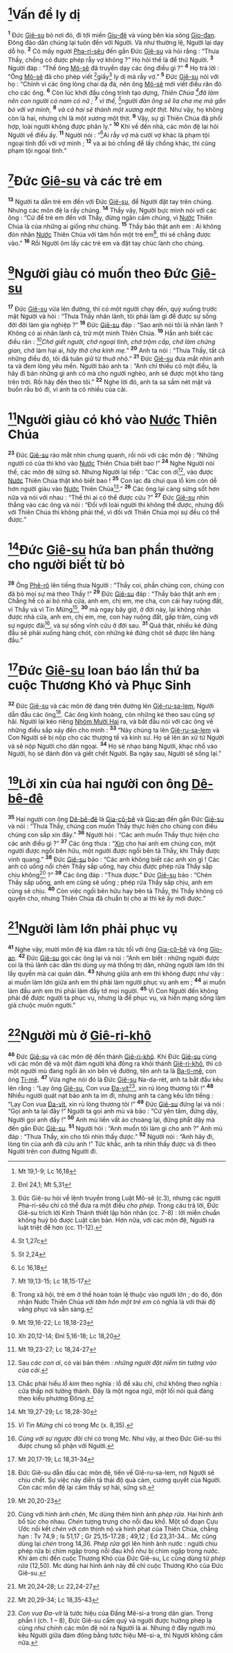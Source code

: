 # [^1*]Vấn đề ly dị
<sup><b>1</b></sup> Đức [Giê-su]() bỏ nơi đó, đi tới miền [Giu-đê]() và vùng bên kia sông [Gio-đan](). Đông đảo dân chúng lại tuôn đến với Người. Và như thường lệ, Người lại dạy dỗ họ. <sup><b>2</b></sup> Có mấy người [Pha-ri-sêu]() đến gần Đức [Giê-su]() và hỏi rằng : “Thưa Thầy, chồng có được phép rẫy vợ không ?” Họ hỏi thế là để thử Người. <sup><b>3</b></sup> Người đáp : “Thế ông [Mô-sê]() đã truyền dạy các ông điều gì ?” <sup><b>4</b></sup> Họ trả lời : “Ông [Mô-sê]() đã cho phép viết [^2*]giấy[^1] ly dị mà rẫy vợ.” <sup><b>5</b></sup> Đức [Giê-su]() nói với họ : “Chính vì các ông lòng chai dạ đá, nên ông [Mô-sê]() mới viết điều răn đó cho các ông. <sup><b>6</b></sup> Còn lúc khởi đầu công trình tạo dựng, *Thiên Chúa [^3*]đã làm nên con người có nam có nữ ;* <sup><b>7</b></sup> *vì thế, [^4*]người đàn ông sẽ lìa cha mẹ mà gắn bó với vợ mình,* <sup><b>8</b></sup> *và cả hai sẽ thành một xương một thịt.* Như vậy, họ không còn là hai, nhưng chỉ là một xương một thịt. <sup><b>9</b></sup> Vậy, sự gì Thiên Chúa đã phối hợp, loài người không được phân ly.” <sup><b>10</b></sup> Khi về đến nhà, các môn đệ lại hỏi Người về điều ấy. <sup><b>11</b></sup> Người nói : “[^5*]Ai rẫy vợ mà cưới vợ khác là phạm tội ngoại tình đối với vợ mình ; <sup><b>12</b></sup> và ai bỏ chồng để lấy chồng khác, thì cũng phạm tội ngoại tình.”


# [^6*]Đức [Giê-su]() và các trẻ em
<sup><b>13</b></sup> Người ta dẫn trẻ em đến với Đức [Giê-su](), để Người đặt tay trên chúng. Nhưng các môn đệ la rầy chúng. <sup><b>14</b></sup> Thấy vậy, Người bực mình nói với các ông : “Cứ để trẻ em đến với Thầy, đừng ngăn cấm chúng, vì [Nước]() Thiên Chúa là của những ai giống như chúng. <sup><b>15</b></sup> Thầy bảo thật anh em : Ai không đón nhận [Nước]() Thiên Chúa với tâm hồn một trẻ em[^2], thì sẽ chẳng được vào.” <sup><b>16</b></sup> Rồi Người ôm lấy các trẻ em và đặt tay chúc lành cho chúng.


# [^7*]Người giàu có muốn theo Đức [Giê-su]()
<sup><b>17</b></sup> Đức [Giê-su]() vừa lên đường, thì có một người chạy đến, quỳ xuống trước mặt Người và hỏi : “Thưa Thầy nhân lành, tôi phải làm gì để được sự sống đời đời làm gia nghiệp ?” <sup><b>18</b></sup> Đức [Giê-su]() đáp : “Sao anh nói tôi là nhân lành ? Không có ai nhân lành cả, trừ một mình Thiên Chúa. <sup><b>19</b></sup> Hẳn anh biết các điều răn : *[^8*]Chớ giết người, chớ ngoại tình, chớ trộm cắp, chớ làm chứng gian,* chớ làm hại ai, *hãy thờ cha kính mẹ.”* <sup><b>20</b></sup> Anh ta nói : “Thưa Thầy, tất cả những điều đó, tôi đã tuân giữ từ thuở nhỏ.” <sup><b>21</b></sup> Đức [Giê-su]() đưa mắt nhìn anh ta và đem lòng yêu mến. Người bảo anh ta : “Anh chỉ thiếu có một điều, là hãy đi bán những gì anh có mà cho người nghèo, anh sẽ được một kho tàng trên trời. Rồi hãy đến theo tôi.” <sup><b>22</b></sup> Nghe lời đó, anh ta sa sầm nét mặt và buồn rầu bỏ đi, vì anh ta có nhiều của cải.


# [^9*]Người giàu có khó vào [Nước]() Thiên Chúa
<sup><b>23</b></sup> Đức [Giê-su]() rảo mắt nhìn chung quanh, rồi nói với các môn đệ : “Những người có của thì khó vào [Nước]() Thiên Chúa biết bao !” <sup><b>24</b></sup> Nghe Người nói thế, các môn đệ sững sờ. Nhưng Người lại tiếp : “Các con ơi[^3], vào được [Nước]() Thiên Chúa thật khó biết bao ! <sup><b>25</b></sup> Con lạc đà chui qua lỗ kim còn dễ hơn người giàu vào [Nước]() Thiên Chúa[^4].” <sup><b>26</b></sup> Các ông lại càng sửng sốt hơn nữa và nói với nhau : “Thế thì ai có thể được cứu ?” <sup><b>27</b></sup> Đức [Giê-su]() nhìn thẳng vào các ông và nói : “Đối với loài người thì không thể được, nhưng đối với Thiên Chúa thì không phải thế, vì đối với Thiên Chúa mọi sự đều có thể được.”


# [^10*]Đức [Giê-su]() hứa ban phần thưởng cho người biết từ bỏ
<sup><b>28</b></sup> Ông [Phê-rô]() lên tiếng thưa Người : “Thầy coi, phần chúng con, chúng con đã bỏ mọi sự mà theo Thầy !” <sup><b>29</b></sup> Đức [Giê-su]() đáp : “Thầy bảo thật anh em : Chẳng hề có ai bỏ nhà cửa, anh em, chị em, mẹ cha, con cái hay ruộng đất, vì Thầy và vì Tin Mừng[^5], <sup><b>30</b></sup> mà ngay bây giờ, ở đời này, lại không nhận được nhà cửa, anh em, chị em, mẹ, con hay ruộng đất, gấp trăm, cùng với sự ngược đãi[^6], và sự sống vĩnh cửu ở đời sau. <sup><b>31</b></sup> Quả thật, nhiều kẻ đứng đầu sẽ phải xuống hàng chót, còn những kẻ đứng chót sẽ được lên hàng đầu.”


# [^11*]Đức [Giê-su]() loan báo lần thứ ba cuộc Thương Khó và Phục Sinh
<sup><b>32</b></sup> Đức [Giê-su]() và các môn đệ đang trên đường lên [Giê-ru-sa-lem](), Người dẫn đầu các ông[^7]. Các ông kinh hoàng, còn những kẻ theo sau cũng sợ hãi. Người lại kéo riêng [Nhóm Mười Hai]() ra, và bắt đầu nói với các ông về những điều sắp xảy đến cho mình : <sup><b>33</b></sup> “Này chúng ta lên [Giê-ru-sa-lem]() và Con Người sẽ bị nộp cho các thượng tế và kinh sư. Họ sẽ lên án xử tử Người và sẽ nộp Người cho dân ngoại. <sup><b>34</b></sup> Họ sẽ nhạo báng Người, khạc nhổ vào Người, họ sẽ đánh đòn và giết chết Người. Ba ngày sau, Người sẽ sống lại.”


# [^12*]Lời xin của hai người con ông [Dê-bê-đê]()
<sup><b>35</b></sup> Hai người con ông [Dê-bê-đê]() là [Gia-cô-bê]() và [Gio-an]() đến gần Đức [Giê-su]() và nói : “Thưa Thầy, chúng con muốn Thầy thực hiện cho chúng con điều chúng con sắp xin đây.” <sup><b>36</b></sup> Người hỏi : “Các anh muốn Thầy thực hiện cho các anh điều gì ?” <sup><b>37</b></sup> Các ông thưa : “[Xin]() cho hai anh em chúng con, một người được ngồi bên hữu, một người được ngồi bên tả Thầy, khi Thầy được vinh quang.” <sup><b>38</b></sup> Đức [Giê-su]() bảo : “Các anh không biết các anh xin gì ! Các anh có uống nổi chén Thầy sắp uống, hay chịu được phép rửa Thầy sắp chịu không[^8] ?” <sup><b>39</b></sup> Các ông đáp : “Thưa được.” Đức [Giê-su]() bảo : “Chén Thầy sắp uống, anh em cũng sẽ uống ; phép rửa Thầy sắp chịu, anh em cũng sẽ chịu. <sup><b>40</b></sup> Còn việc ngồi bên hữu hay bên tả Thầy, thì Thầy không có quyền cho, nhưng Thiên Chúa đã chuẩn bị cho ai thì kẻ ấy mới được.”


# [^13*]Người làm lớn phải phục vụ
<sup><b>41</b></sup> Nghe vậy, mười môn đệ kia đâm ra tức tối với ông [Gia-cô-bê]() và ông [Gio-an](). <sup><b>42</b></sup> Đức [Giê-su]() gọi các ông lại và nói : “Anh em biết : những người được coi là thủ lãnh các dân thì dùng uy mà thống trị dân, những người làm lớn thì lấy quyền mà cai quản dân. <sup><b>43</b></sup> Nhưng giữa anh em thì không được như vậy : ai muốn làm lớn giữa anh em thì phải làm người phục vụ anh em ; <sup><b>44</b></sup> ai muốn làm đầu anh em thì phải làm đầy tớ mọi người. <sup><b>45</b></sup> Vì Con Người đến không phải để được người ta phục vụ, nhưng là để phục vụ, và hiến mạng sống làm giá chuộc muôn người.”


# [^14*]Người mù ở [Giê-ri-khô]()
<sup><b>46</b></sup> Đức [Giê-su]() và các môn đệ đến thành [Giê-ri-khô](). Khi Đức [Giê-su]() cùng với các môn đệ và một đám người khá đông ra khỏi thành [Giê-ri-khô](), thì có một người mù đang ngồi ăn xin bên vệ đường, tên anh ta là [Ba-ti-mê](), con ông [Ti-mê](). <sup><b>47</b></sup> Vừa nghe nói đó là Đức [Giê-su]() Na-da-rét, anh ta bắt đầu kêu lên rằng : “Lạy ông [Giê-su](), Con vua [Đa-vít]()[^9], xin rủ lòng thương tôi !” <sup><b>48</b></sup> Nhiều người quát nạt bảo anh ta im đi, nhưng anh ta càng kêu lớn tiếng : “Lạy Con vua [Đa-vít](), xin rủ lòng thương tôi !” <sup><b>49</b></sup> Đức [Giê-su]() đứng lại và nói : “Gọi anh ta lại đây !” Người ta gọi anh mù và bảo : “Cứ yên tâm, đứng dậy, Người gọi anh đấy !” <sup><b>50</b></sup> Anh mù liền vất áo choàng lại, đứng phắt dậy mà đến gần Đức [Giê-su](). <sup><b>51</b></sup> Người hỏi : “Anh muốn tôi làm gì cho anh ?” Anh mù đáp : “Thưa Thầy, xin cho tôi nhìn thấy được.” <sup><b>52</b></sup> Người nói : “Anh hãy đi, lòng tin của anh đã cứu anh !” Tức khắc, anh ta nhìn thấy được và đi theo Người trên con đường Người đi.

[^1]: Đức Giê-su hỏi về lệnh truyền trong Luật Mô-sê (c.3), nhưng các người Pha-ri-sêu chỉ có thể đưa ra một điều *cho phép*. Trong câu trả lời, Đức Giê-su trích lời Kinh Thánh thiết lập hôn nhân (cc. 7-8) : lời miễn chuẩn không huỷ bỏ được Luật căn bản. Hơn nữa, với các môn đệ, Người ra luật triệt để hơn (cc. 11-12).
[^2]: Trong xã hội, trẻ em ở thế hoàn toàn lệ thuộc vào người lớn ; do đó, đón nhận Nước Thiên Chúa *với tâm hồn một trẻ em* có nghĩa là với thái độ vâng phục và sẵn sàng.
[^3]: Sau *các con ơi*, có vài bản thêm : *những người đặt niềm tin tưởng vào của cải*.
[^4]: Chắc phải hiểu *lỗ kim* theo nghĩa : lỗ để xâu chỉ, chứ không theo nghĩa : cửa thấp nơi tường thành. Đây là một ngoa ngữ, một lối nói quá đáng theo kiểu phương Đông.
[^5]: *Vì Tin Mừng* chỉ có trong Mc (x. 8,35).
[^6]: *Cùng với sự ngược đãi* chỉ có trong Mc. Như vậy, ai theo Đức Giê-su thì được chung số phận với Người.
[^7]: Đức Giê-su dẫn đầu các môn đệ, tiến về Giê-ru-sa-lem, nơi Người sẽ chịu chết. Sự việc này diễn tả thái độ quả cảm, cương quyết của Người. Còn các môn đệ lại cảm thấy sợ hãi, sững sờ.
[^8]: Cùng với hình ảnh *chén*, Mc dùng thêm hình ảnh *phép rửa*. Hai hình ảnh bổ túc cho nhau. *Chén* tượng trưng cho nỗi đau khổ. Một số đoạn Cựu Ước nối kết *chén* với cơn thịnh nộ và hình phạt của Thiên Chúa, chẳng hạn : Tv 74,9 ; Is 51,17 ; Gr 25,15-17.28 ; 49,12 ; Ed 23,31-34... Mc cũng dùng lại *chén* trong 14,36. *Phép rửa* gợi lên hình ảnh nước : người chịu phép rửa bị chìm ngập trong nỗi đau khổ như bị chìm ngập trong nước. Khi ám chỉ đến cuộc Thương Khó của Đức Giê-su, Lc cũng dùng từ *phép rửa* (12,50). Mc dùng hai hình ảnh này để chỉ cuộc Thương Khó của Đức Giê-su.
[^9]: *Con vua Đa-vít* là tước hiệu của Đấng Mê-si-a trong dân gian. Trong phần I (ch. 1 – 8), Đức Giê-su cấm quỷ và người được hưởng phép lạ cũng như chính các môn đệ nói ra Người là ai. Nhưng ở đây người mù kêu Người giữa đám đông bằng tước hiệu Mê-si-a, thì Người không cấm nữa.
[^1*]: Mt 19,1-9; Lc 16,18
[^2*]: Đnl 24,1; Mt 5,31
[^3*]: St 1,27c
[^4*]: St 2,24
[^5*]: Lc 16,18
[^6*]: Mt 19,13-15; Lc 18,15-17
[^7*]: Mt 19,16-22; Lc 18,18-23
[^8*]: Xh 20,12-14; Đnl 5,16-18; Lc 18,20
[^9*]: Mt 19,23-27; Lc 18,24-27
[^10*]: Mt 19,27-29; Lc 18,28-30
[^11*]: Mt 20,17-19; Lc 18,31-34
[^12*]: Mt 20,20-23
[^13*]: Mt 20,24-28; Lc 22,24-27
[^14*]: Mt 20,29-34; Lc 18,35-43
